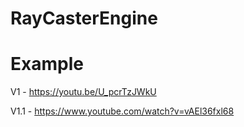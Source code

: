 # RayCasterEngine



# Example
V1 - https://youtu.be/U_pcrTzJWkU

V1.1 - https://www.youtube.com/watch?v=vAEl36fxl68
